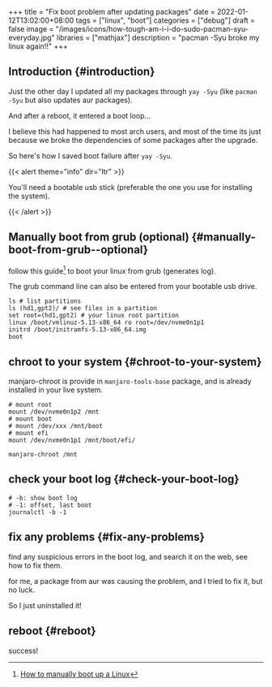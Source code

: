 +++
title = "Fix boot problem after updating packages"
date = 2022-01-12T13:02:00+08:00
tags = ["linux", "boot"]
categories = ["debug"]
draft = false
image = "/images/icons/how-tough-am-i-i-do-sudo-pacman-syu-everyday.jpg"
libraries = ["mathjax"]
description = "pacman -Syu broke my linux again!!"
+++

## Introduction {#introduction}

Just the other day I updated all my packages through `yay -Syu` (like `pacman -Syu` but also updates aur packages).

And after a reboot, it entered a boot loop...

I believe this had happened to most arch users, and most of the time its just because we broke the dependencies of some packages after the upgrade.

So here's how I saved boot failure after `yay -Syu`.

{{< alert theme="info" dir="ltr" >}}

You'll need a bootable usb stick (preferable the one you use for installing the system).

{{< /alert >}}


## Manually boot from grub (optional) {#manually-boot-from-grub--optional}

follow this guide[^fn:1] to boot your linux from grub (generates log).

The grub command line can also be entered from your bootable usb drive.

```shell
ls # list partitions
ls (hd1,gpt2)/ # see files in a partition
set root=(hd1,gpt2) # your linux root partition
linux /boot/vmlinuz-5.13-x86_64 ro root=/dev/nvme0n1p1
initrd /boot/initramfs-5.13-x86_64.img
boot
```


## chroot to your system {#chroot-to-your-system}

manjaro-chroot is provide in `manjaro-tools-base` package, and is already installed in your live system.

```shell
# mount root
mount /dev/nvme0n1p2 /mnt
# mount boot
# mount /dev/xxx /mnt/boot
# mount efi
mount /dev/nvme0n1p1 /mnt/boot/efi/

manjaro-chroot /mnt
```


## check your boot log {#check-your-boot-log}

```shell
# -b: show boot log
# -1: offset, last boot
journalctl -b -1
```


## fix any problems {#fix-any-problems}

find any suspicious errors in the boot log, and search it on the web, see how to fix them.

for me, a package from aur was causing the problem, and I tried to fix it, but no luck.

So I just uninstalled it!


## reboot {#reboot}

success!

[^fn:1]: [How to manually boot up a Linux](https://forums.justlinux.com/showthread.php?150600-How-to-manually-boot-up-a-Linux)